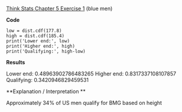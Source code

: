 [Think Stats Chapter 5 Exercise 1](http://greenteapress.com/thinkstats2/html/thinkstats2006.html#toc50) (blue men)

**Code**
```
low = dist.cdf(177.8)
high = dist.cdf(185.4)
print('Lower end:', low)
print('Higher end:', high)
print('Qualifying:', high-low)
```

**Results**

Lower end: 0.48963902786483265
Higher end: 0.8317337108107857
Qualifying: 0.3420946829459531

**Explanation / Interpretation **

Approximately 34% of US men qualify for BMG based on height